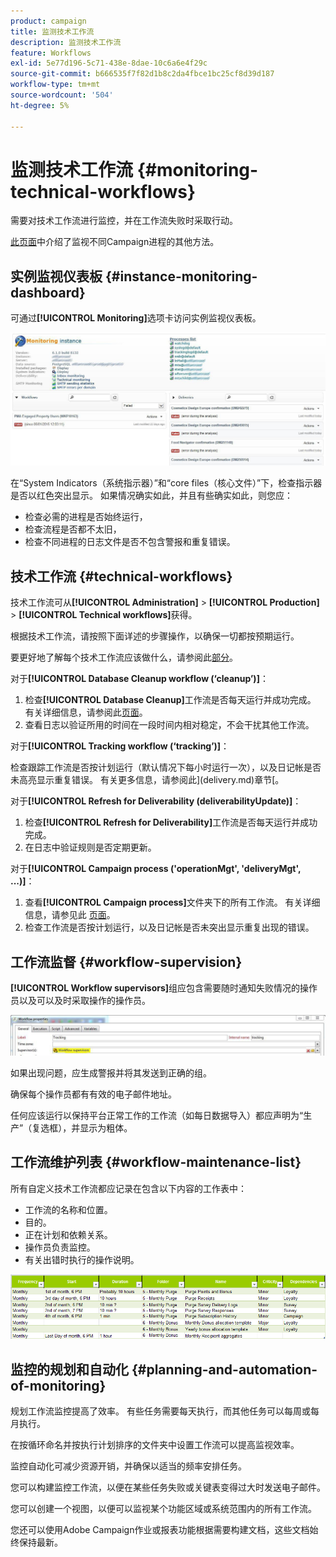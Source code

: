 ```yaml
---
product: campaign
title: 监测技术工作流
description: 监测技术工作流
feature: Workflows
exl-id: 5e77d196-5c71-438e-8dae-10c6a6e4f29c
source-git-commit: b666535f7f82d1b8c2da4fbce1bc25cf8d39d187
workflow-type: tm+mt
source-wordcount: '504'
ht-degree: 5%

---
```


# 监测技术工作流 {#monitoring-technical-workflows}



需要对技术工作流进行监控，并在工作流失败时采取行动。

[此页面](../../production/using/monitoring-guidelines.md)中介绍了监视不同Campaign进程的其他方法。

## 实例监视仪表板 {#instance-monitoring-dashboard}

可通过&#x200B;**[!UICONTROL Monitoring]**&#x200B;选项卡访问实例监视仪表板。

![](assets/monitoring_technical_workflows1.png)

在“System Indicators（系统指示器）”和“core files（核心文件）”下，检查指示器是否以红色突出显示。 如果情况确实如此，并且有些确实如此，则您应：

* 检查必需的进程是否始终运行，
* 检查流程是否都不太旧，
* 检查不同进程的日志文件是否不包含警报和重复错误。

## 技术工作流 {#technical-workflows}

技术工作流可从&#x200B;**[!UICONTROL Administration]** > **[!UICONTROL Production]** > **[!UICONTROL Technical workflows]**&#x200B;获得。

根据技术工作流，请按照下面详述的步骤操作，以确保一切都按预期运行。

要更好地了解每个技术工作流应该做什么，请参阅此[部分](about-technical-workflows.md)。

对于&#x200B;**[!UICONTROL Database Cleanup workflow (‘cleanup’)]**：

1. 检查&#x200B;**[!UICONTROL Database Cleanup]**&#x200B;工作流是否每天运行并成功完成。 有关详细信息，请参阅此[页面](../../production/using/database-cleanup-workflow.md)。
1. 查看日志以验证所用的时间在一段时间内相对稳定，不会干扰其他工作流。

对于&#x200B;**[!UICONTROL Tracking workflow (‘tracking’)]**：

检查跟踪工作流是否按计划运行（默认情况下每小时运行一次），以及日记帐是否未高亮显示重复错误。 有关更多信息，请参阅此](delivery.md)章节[。

对于&#x200B;**[!UICONTROL Refresh for Deliverability (deliverabilityUpdate)]**：

1. 检查&#x200B;**[!UICONTROL Refresh for Deliverability]**&#x200B;工作流是否每天运行并成功完成。
1. 在日志中验证规则是否定期更新。

对于&#x200B;**[!UICONTROL Campaign process ('operationMgt', 'deliveryMgt', ...)]**：

1. 查看&#x200B;**[!UICONTROL Campaign process]**&#x200B;文件夹下的所有工作流。 有关详细信息，请参见此 [ 页面](about-technical-workflows.md)。
1. 检查工作流是否按计划运行，以及日记帐是否未突出显示重复出现的错误。

## 工作流监督 {#workflow-supervision}

**[!UICONTROL Workflow supervisors]**&#x200B;组应包含需要随时通知失败情况的操作员以及可以及时采取操作的操作员。

![](assets/monitoring_technical_workflows3.png)

如果出现问题，应生成警报并将其发送到正确的组。

确保每个操作员都有有效的电子邮件地址。

任何应该运行以保持平台正常工作的工作流（如每日数据导入）都应声明为“生产”（复选框），并显示为粗体。

## 工作流维护列表 {#workflow-maintenance-list}

所有自定义技术工作流都应记录在包含以下内容的工作表中：

* 工作流的名称和位置。
* 目的。
* 正在计划和依赖关系。
* 操作员负责监控。
* 有关出错时执行的操作说明。

![](assets/monitoring_technical_workflows4.png)

## 监控的规划和自动化 {#planning-and-automation-of-monitoring}

规划工作流监控提高了效率。 有些任务需要每天执行，而其他任务可以每周或每月执行。

在按循环命名并按执行计划排序的文件夹中设置工作流可以提高监视效率。

监控自动化可减少资源开销，并确保以适当的频率安排任务。

您可以构建监控工作流，以便在某些任务失败或关键表变得过大时发送电子邮件。

您可以创建一个视图，以便可以监视某个功能区域或系统范围内的所有工作流。

您还可以使用Adobe Campaign作业或报表功能根据需要构建文档，这些文档始终保持最新。
